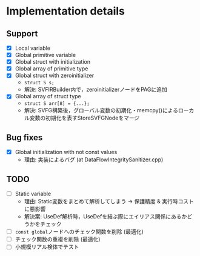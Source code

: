 # Implementation details

## Support

- [x] Local variable
- [x] Global primitive variable
- [x] Global struct with initialization
- [x] Global array of primitive type
- [x] Global struct with zeroinitializer
  - `struct S s;`
  - 解決: SVFIRBuilder内で，zeroinitializerノードをPAGに追加
- [x] Global array of struct type
  - `struct S arr[8] = {...};`
  - 解決: SVFG構築後，グローバル変数の初期化・memcpy()によるローカル変数の初期化を表すStoreSVFGNodeをマージ

## Bug fixes

- [x] Global initialization with not const values
  - 理由: 実装によるバグ (at DataFlowIntegritySanitizer.cpp)

## TODO

- [ ] Static variable
  - 理由: Static変数をまとめて解析してしまう &rarr; 保護精度 & 実行時コストに悪影響
  - 解決案: UseDef解析時，UseDefを結ぶ際にエイリアス関係にあるかどうかをチェック
- [ ] `const global`ノードへのチェック関数を削除 (最適化)
- [ ] チェック関数の重複を削除 (最適化)
- [ ] 小規模リアル検体でテスト